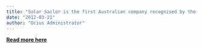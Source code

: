 ```yaml
---
title: "Solar Sailor is the first Australian company recognised by the Tech Museum Awards Program as a Laureate for its contribution to the Environment"
date: "2012-03-21"
author: "Ocius Administrator"
---
```


**[Read more here](http://www.ecocitizenaustralia.com.au/solar-sailor-dr-robert-dane/)**
